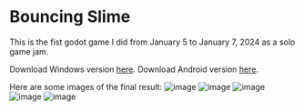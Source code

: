 # Bouncing Slime
This is the fist godot game I did from January 5 to January 7, 2024 as a solo game jam.

Download Windows version [here](https://drive.google.com/file/d/1ZjWQ9nJMM9-UmnOyGH5iUZbzWYAPuLi8/view?usp=sharing).
Download Android version [here](/AndroidBuild).

Here are some images of the final result:
![image](https://github.com/MADdantas/bouncing_slime/assets/24358380/e580c367-ecd3-4890-9763-d5e7c05da181)
![image](https://github.com/MADdantas/bouncing_slime/assets/24358380/13aa8fae-26e2-49bf-b9df-6e1a195c66c4)
![image](https://github.com/MADdantas/bouncing_slime/assets/24358380/78237815-ab9c-4b45-a209-66f2c151b311)
![image](https://github.com/MADdantas/bouncing_slime/assets/24358380/0d711ec9-d2b4-43bc-bca1-4d4a7af409ed)
![image](https://github.com/MADdantas/bouncing_slime/assets/24358380/d9f84d8d-63ff-45e2-b1ba-b5780548b837)
